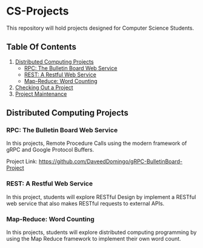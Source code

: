 # CS-Projects
This repository will hold projects designed for Computer Science Students. 

## Table Of Contents
1. [Distributed Computing Projects](#distributed-computing-projects)
    * [RPC: The Bulletin Board Web Service](#rpc--the-bulletin-board-web-service)
    * [REST: A Restful Web Service](#rest--a-restful-web-service)
    * [Map-Reduce: Word Counting](#map-reduce--word-counting)
2. [Checking Out a Project](#checking-out-a-project)
3. [Project Maintenance](#project-maintenance)


## Distributed Computing Projects <a name="distributed-computing-projects"></a>
### RPC: The Bulletin Board Web Service <a name="rpc--the-bulletin-board-web-service"></a>
In this projects, Remote Procedure Calls using the modern framework of gRPC and Google Protocol Buffers.

Project Link: https://github.com/DaveedDomingo/gRPC-BulletinBoard-Project
### REST: A Restful Web Service <a name="rest--a-restful-web-service"></a> 
In this project, students will explore RESTful Design by implement a RESTful web service that also makes RESTful requests to external APIs.  
### Map-Reduce: Word Counting <a name="map-reduce--word-counting"></a>
In this projects, students will explore distributed computing programming by using the Map Reduce framework to implement their own word count. 

